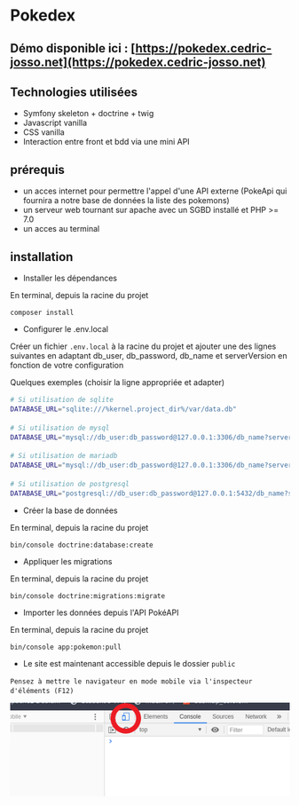 # Pokedex

## Démo disponible ici : [https://pokedex.cedric-josso.net](https://pokedex.cedric-josso.net)

## Technologies utilisées

- Symfony skeleton + doctrine + twig
- Javascript vanilla
- CSS vanilla
- Interaction entre front et bdd via une mini API

## prérequis

- un acces internet pour permettre l'appel d'une API externe (PokeApi qui fournira a notre base de données la liste des pokemons)
- un serveur web tournant sur apache avec un SGBD installé et PHP >= 7.0
- un acces au terminal

## installation

- Installer les dépendances

En terminal, depuis la racine du projet
```
composer install
```

- Configurer le .env.local

Créer un fichier `.env.local` à la racine du projet et ajouter une des lignes suivantes en adaptant db_user, db_password, db_name et serverVersion en fonction de votre configuration

Quelques exemples (choisir la ligne appropriée et adapter)
```bash
# Si utilisation de sqlite
DATABASE_URL="sqlite:///%kernel.project_dir%/var/data.db"

# Si utilisation de mysql
DATABASE_URL="mysql://db_user:db_password@127.0.0.1:3306/db_name?serverVersion=5.7"

# Si utilisation de mariadb
DATABASE_URL="mysql://db_user:db_password@127.0.0.1:3306/db_name?serverVersion=MariaDB-10.4.18"

# Si utilisation de postgresql
DATABASE_URL="postgresql://db_user:db_password@127.0.0.1:5432/db_name?serverVersion=13&charset=utf8"
```

- Créer la base de données

En terminal, depuis la racine du projet
```
bin/console doctrine:database:create
```

- Appliquer les migrations

En terminal, depuis la racine du projet
```
bin/console doctrine:migrations:migrate
```

- Importer les données depuis l'API PokéAPI

En terminal, depuis la racine du projet
```
bin/console app:pokemon:pull
```

- Le site est maintenant accessible depuis le dossier `public`

`Pensez à mettre le navigateur en mode mobile via l'inspecteur d'éléments (F12)`

![Image indiquant comment passer en mode mobile](https://github.com/icekni/pokedex-api/blob/main/docs/VirtualBox_Le%20t%EF%BF%BDl%EF%BF%BDporteur%201_25_04_2021_14_44_07.png)
